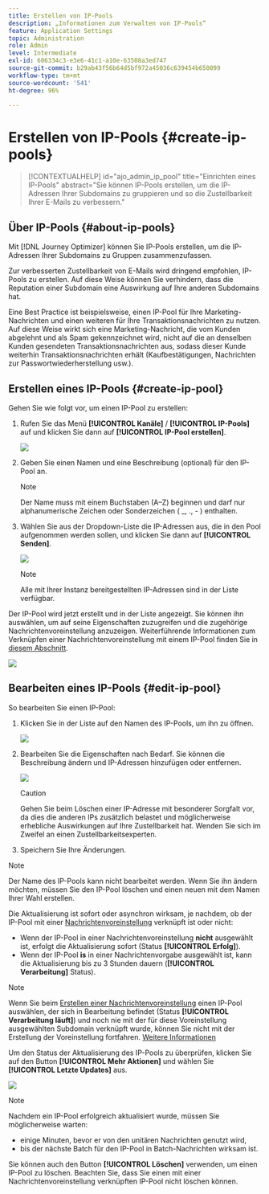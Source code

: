```yaml
---
title: Erstellen von IP-Pools
description: „Informationen zum Verwalten von IP-Pools“
feature: Application Settings
topic: Administration
role: Admin
level: Intermediate
exl-id: 606334c3-e3e6-41c1-a10e-63508a3ed747
source-git-commit: b29ab43f56b64d5bf972a45036c639454b650099
workflow-type: tm+mt
source-wordcount: '541'
ht-degree: 96%

---
```


# Erstellen von IP-Pools {#create-ip-pools}

>[!CONTEXTUALHELP]
>id="ajo_admin_ip_pool"
>title="Einrichten eines IP-Pools"
>abstract="Sie können IP-Pools erstellen, um die IP-Adressen Ihrer Subdomains zu gruppieren und so die Zustellbarkeit Ihrer E-Mails zu verbessern."

## Über IP-Pools {#about-ip-pools}

Mit [!DNL Journey Optimizer] können Sie IP-Pools erstellen, um die IP-Adressen Ihrer Subdomains zu Gruppen zusammenzufassen.

Zur verbesserten Zustellbarkeit von E-Mails wird dringend empfohlen, IP-Pools zu erstellen. Auf diese Weise können Sie verhindern, dass die Reputation einer Subdomain eine Auswirkung auf Ihre anderen Subdomains hat.

Eine Best Practice ist beispielsweise, einen IP-Pool für Ihre Marketing-Nachrichten und einen weiteren für Ihre Transaktionsnachrichten zu nutzen. Auf diese Weise wirkt sich eine Marketing-Nachricht, die vom Kunden abgelehnt und als Spam gekennzeichnet wird, nicht auf die an denselben Kunden gesendeten Transaktionsnachrichten aus, sodass dieser Kunde weiterhin Transaktionsnachrichten erhält (Kaufbestätigungen, Nachrichten zur Passwortwiederherstellung usw.).

## Erstellen eines IP-Pools {#create-ip-pool}

Gehen Sie wie folgt vor, um einen IP-Pool zu erstellen:

1. Rufen Sie das Menü **[!UICONTROL Kanäle]** / **[!UICONTROL IP-Pools]** auf und klicken Sie dann auf **[!UICONTROL IP-Pool erstellen]**.

   ![](assets/ip-pool-create.png)

1. Geben Sie einen Namen und eine Beschreibung (optional) für den IP-Pool an.

   >[!NOTE]
   >
   >Der Name muss mit einem Buchstaben (A–Z) beginnen und darf nur alphanumerische Zeichen oder Sonderzeichen ( _, ., - ) enthalten.

1. Wählen Sie aus der Dropdown-Liste die IP-Adressen aus, die in den Pool aufgenommen werden sollen, und klicken Sie dann auf **[!UICONTROL Senden]**.

   ![](assets/ip-pool-config.png)

   >[!NOTE]
   >
   >Alle mit Ihrer Instanz bereitgestellten IP-Adressen sind in der Liste verfügbar.

Der IP-Pool wird jetzt erstellt und in der Liste angezeigt. Sie können ihn auswählen, um auf seine Eigenschaften zuzugreifen und die zugehörige Nachrichtenvoreinstellung anzuzeigen. Weiterführende Informationen zum Verknüpfen einer Nachrichtenvoreinstellung mit einem IP-Pool finden Sie in [diesem Abschnitt](message-presets.md).

![](assets/ip-pool-created.png)

## Bearbeiten eines IP-Pools {#edit-ip-pool}

So bearbeiten Sie einen IP-Pool:

1. Klicken Sie in der Liste auf den Namen des IP-Pools, um ihn zu öffnen.

   ![](assets/ip-pool-list.png)

1. Bearbeiten Sie die Eigenschaften nach Bedarf. Sie können die Beschreibung ändern und IP-Adressen hinzufügen oder entfernen.

   ![](assets/ip-pool-edit.png)

   >[!CAUTION]
   >
   >Gehen Sie beim Löschen einer IP-Adresse mit besonderer Sorgfalt vor, da dies die anderen IPs zusätzlich belastet und möglicherweise erhebliche Auswirkungen auf Ihre Zustellbarkeit hat. Wenden Sie sich im Zweifel an einen Zustellbarkeitsexperten.

1. Speichern Sie Ihre Änderungen.

>[!NOTE]
>
>Der Name des IP-Pools kann nicht bearbeitet werden. Wenn Sie ihn ändern möchten, müssen Sie den IP-Pool löschen und einen neuen mit dem Namen Ihrer Wahl erstellen.

Die Aktualisierung ist sofort oder asynchron wirksam, je nachdem, ob der IP-Pool mit einer [Nachrichtenvoreinstellung](message-presets.md) verknüpft ist oder nicht:

* Wenn der IP-Pool in einer Nachrichtenvoreinstellung **nicht** ausgewählt ist, erfolgt die Aktualisierung sofort (Status **[!UICONTROL Erfolg]**).
* Wenn der IP-Pool **is** in einer Nachrichtenvorgabe ausgewählt ist, kann die Aktualisierung bis zu 3 Stunden dauern (**[!UICONTROL Verarbeitung]** Status).

>[!NOTE]
>
>Wenn Sie beim [Erstellen einer Nachrichtenvoreinstellung](message-presets.md#create-message-preset) einen IP-Pool auswählen, der sich in Bearbeitung befindet (Status **[!UICONTROL Verarbeitung läuft]**) und noch nie mit der für diese Voreinstellung ausgewählten Subdomain verknüpft wurde, können Sie nicht mit der Erstellung der Voreinstellung fortfahren. [Weitere Informationen](message-presets.md#subdomains-and-ip-pools)

Um den Status der Aktualisierung des IP-Pools zu überprüfen, klicken Sie auf den Button **[!UICONTROL Mehr Aktionen]** und wählen Sie **[!UICONTROL Letzte Updates]** aus.

![](assets/ip-pool-recent-update.png)

>[!NOTE]
>
>Nachdem ein IP-Pool erfolgreich aktualisiert wurde, müssen Sie möglicherweise warten:
>* einige Minuten, bevor er von den unitären Nachrichten genutzt wird,
>* bis der nächste Batch für den IP-Pool in Batch-Nachrichten wirksam ist.


Sie können auch den Button **[!UICONTROL Löschen]** verwenden, um einen IP-Pool zu löschen. Beachten Sie, dass Sie einen mit einer Nachrichtenvoreinstellung verknüpften IP-Pool nicht löschen können.

